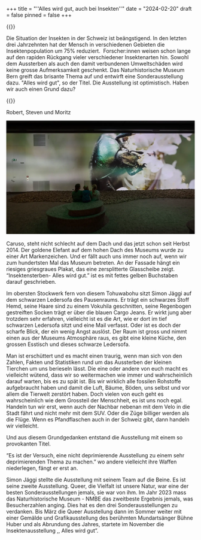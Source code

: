 +++
title = "''Alles wird gut, auch bei Insekten''"
date = "2024-02-20"
draft = false
pinned = false
+++
<!--StartFragment-->

{{<lead>}}

Die Situation der Insekten in der Schweiz ist beängstigend. In den letzten drei Jahrzehnten hat der Mensch in verschiedenen Gebieten die Insektenpopulation um 75% reduziert.  Forscher:innen weisen schon lange auf den rapiden Rückgang vieler verschiedener Insektenarten hin. Sowohl dem Aussterben als auch den damit verbundenen Umweltschäden wird keine grosse Aufmerksamkeit geschenkt. Das Naturhistorische Museum Bern greift das brisante Thema auf und entwirft eine Sonderausstellung dazu. "Alles wird gut", so der Titel. Die Ausstellung ist optimistisch. Haben wir auch einen Grund dazu?

{{</lead>}}

Robert, Steven und Moritz

<!--EndFragment-->

![Mitten in der Sonderausstellung der kleinen Tierchen in gross. (Quelle: Der Bund-Ausstellung über Insektensterben)](insektensterben-beeld-1.webp)

<!--StartFragment-->

Caruso, steht nicht schlecht auf dem Dach und das jetzt schon seit Herbst 2014. Der goldene Elefant auf dem hohen Dach des Museums wurde zu einer Art Markenzeichen. Und er fällt auch uns immer noch auf, wenn wir zum hundertsten Mal das Museum betreten. An der Fassade hängt ein riesiges griesgraues Plakat, das eine zersplitterte Glasscheibe zeigt. “Insektensterben- Alles wird gut.” ist es mit fettes gelben Buchstaben darauf geschrieben. 



Im obersten Stockwerk fern von diesem Tohuwabohu sitzt Simon Jäggi auf dem schwarzen Ledersofa des Pausenraums. Er trägt ein schwarzes Stoff Hemd, seine Haare sind zu einem Vokuhila geschnitten, seine Regenbogen gestreiften Socken trägt er über die blauen Cargo Jeans. Er wirkt jung aber trotzdem sehr erfahren, vielleicht ist es die Art, wie er dort im tief schwarzen Ledersofa sitzt und eine Mail verfasst. Oder ist es doch der scharfe Blick, der ein wenig Angst auslöst. Der Raum ist gross und nimmt einen aus der Museums Atmosphäre raus, es gibt eine kleine Küche, den grossen Esstisch und dieses schwarze Ledersofa. 



Man ist erschüttert und es macht einen traurig, wenn man sich von den Zahlen, Fakten und Statistiken rund um das Aussterben der kleinen Tierchen um uns berieseln lässt. Die eine oder andere von euch macht es vielleicht wütend, dass wir so weitermachen wie immer und wahrscheinlich darauf warten, bis es zu spät ist. Bis wir wirklich alle fossilen Rohstoffe aufgebraucht haben und damit die Luft, Bäume, Böden, uns selbst und vor allem die Tierwelt zerstört haben. Doch vielen von euch geht es wahrscheinlich wie dem Grossteil der Menschheit, es ist uns noch egal. Handeln tun wir erst, wenn auch der Nachbar nebenan mit dem Velo in die Stadt fährt und nicht mehr mit dem SUV. Oder die Züge billiger werden als die Flüge. Wenn es Pfandflaschen auch in der Schweiz gibt, dann handeln wir vielleicht. 

Und aus diesem Grundgedanken entstand die Ausstellung mit einem so provokanten Titel. 

“Es ist der Versuch, eine nicht deprimierende Ausstellung zu einem sehr deprimierenden Thema zu machen.” wo andere vielleicht ihre Waffen niederlegen, fängt er erst an. 



Simon Jäggi stellte die Ausstellung mit seinem Team auf die Beine. Es ist seine zweite Ausstellung. Queer, die Vielfalt ist unsere Natur, war eine der besten Sonderausstellungen jemals, sie war von ihm. Im Jahr 2023 mass das Naturhistorische Museum - NMBE das zweitbeste Ergebnis jemals, was Besucherzahlen anging. Dies hat es den drei Sonderausstellungen zu verdanken. Bis März die Queer Ausstellung dann im Sommer weiter mit einer Gemälde und Grafikausstellung des berühmten Mundartsänger Bühne Huber und als Abrundung des Jahres, startete im November die Insektenausstellung ,, Alles wird gut”.



<!--EndFragment-->